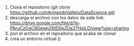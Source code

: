 1. Clona el repositorio (git clone https://github.comArmandoVallejo/DataScience.git)
2. descarga el archivo con los datos de este link: https://drive.google.com/file/d/1p-PAruCzOgC8GewpZ6tD0pZOe27HqjLO/view?usp=sharing
3. pon el archivo en el repositorio que acaba de clonar
2. crea un entorno virtual ()